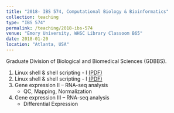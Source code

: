 ```yaml
---
title: "2018- IBS 574, Computational Biology & Bioinformatics"
collection: teaching
type: "IBS 574"
permalink: /teaching/2018-ibs-574
venue: "Emory University, WHSC Library Classoom B65"
date: 2018-01-20
location: "Atlanta, USA"
---
```


Graduate Division of Biological and Biomedical Sciences (GDBBS).

1. Linux shell & shell scripting - I [(PDF)](http://adinasarapu.github.io/files/2018_Linux_Shell_I.pdf)<br />
2. Linux shell & shell scripting - I [(PDF)](http://adinasarapu.github.io/files/2018_Linux_Shell_II.pdf)<br />
3. Gene expression II – RNA-seq analysis 
	* QC, Mapping, Normalization
4. Gene expression III – RNA-seq analysis 
	* Differential Expression
